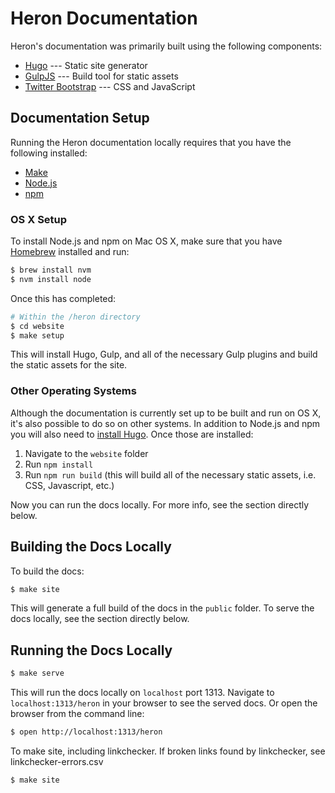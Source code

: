 # Heron Documentation

Heron's documentation was primarily built using the following components:

* [Hugo](http://gohugo.io) --- Static site generator
* [GulpJS](http://gulpjs.com) --- Build tool for static assets
* [Twitter Bootstrap](http://getbootstrap.com) --- CSS and JavaScript

## Documentation Setup

Running the Heron documentation locally requires that you have the following
installed:

* [Make](https://www.gnu.org/software/make/)
* [Node.js](https://nodejs.org/en/)
* [npm](https://www.npmjs.com/)

### OS X Setup

To install Node.js and npm on Mac OS X, make sure that you have
[Homebrew](http://brew.sh/) installed and run:

```bash
$ brew install nvm
$ nvm install node
```

Once this has completed:

```bash
# Within the /heron directory
$ cd website
$ make setup
```

This will install Hugo, Gulp, and all of the necessary Gulp plugins and build
the static assets for the site.

### Other Operating Systems

Although the documentation is currently set up to be built and run on OS X, it's
also possible to do so on other systems. In addition to Node.js and npm you will
also need to [install Hugo](https://github.com/spf13/hugo/releases). Once those
are installed:

1. Navigate to the `website` folder
2. Run `npm install`
3. Run `npm run build` (this will build all of the necessary static assets, i.e.
   CSS, Javascript, etc.)

Now you can run the docs locally. For more info, see the section directly below.

## Building the Docs Locally

To build the docs:

```bash
$ make site
```

This will generate a full build of the docs in the `public` folder. To serve
the docs locally, see the section directly below.

## Running the Docs Locally

```bash
$ make serve
```

This will run the docs locally on `localhost` port 1313. Navigate to
`localhost:1313/heron` in your browser to see the served docs. Or open the
browser from the command line:

```bash
$ open http://localhost:1313/heron
```

To make site, including linkchecker.  If broken links found by linkchecker, see linkchecker-errors.csv

```bash
$ make site
```




